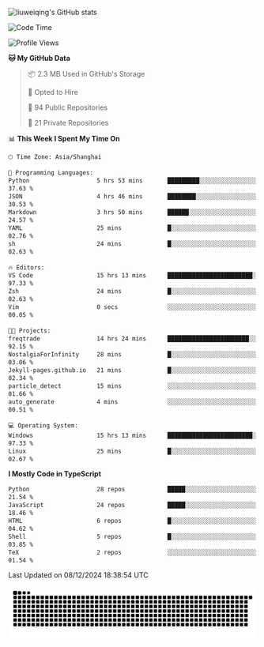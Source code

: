 ![liuweiqing's GitHub stats](https://github-readme-stats.vercel.app/api?username=14790897&show_icons=true&locale=cn&include_all_commits=true&count_private=true)

<!--START_SECTION:waka-->
![Code Time](http://img.shields.io/badge/Code%20Time-1%2C664%20hrs%2039%20mins-blue)

![Profile Views](http://img.shields.io/badge/Profile%20Views-8-blue)

**🐱 My GitHub Data** 

> 📦 2.3 MB Used in GitHub's Storage 
 > 
> 💼 Opted to Hire
 > 
> 📜 94 Public Repositories 
 > 
> 🔑 21 Private Repositories 
 > 
📊 **This Week I Spent My Time On** 

```text
🕑︎ Time Zone: Asia/Shanghai

💬 Programming Languages: 
Python                   5 hrs 53 mins       █████████░░░░░░░░░░░░░░░░   37.63 % 
JSON                     4 hrs 46 mins       ████████░░░░░░░░░░░░░░░░░   30.53 % 
Markdown                 3 hrs 50 mins       ██████░░░░░░░░░░░░░░░░░░░   24.57 % 
YAML                     25 mins             █░░░░░░░░░░░░░░░░░░░░░░░░   02.76 % 
sh                       24 mins             █░░░░░░░░░░░░░░░░░░░░░░░░   02.63 % 

🔥 Editors: 
VS Code                  15 hrs 13 mins      ████████████████████████░   97.33 % 
Zsh                      24 mins             █░░░░░░░░░░░░░░░░░░░░░░░░   02.63 % 
Vim                      0 secs              ░░░░░░░░░░░░░░░░░░░░░░░░░   00.05 % 

🐱‍💻 Projects: 
freqtrade                14 hrs 24 mins      ███████████████████████░░   92.15 % 
NostalgiaForInfinity     28 mins             █░░░░░░░░░░░░░░░░░░░░░░░░   03.06 % 
Jekyll-pages.github.io   21 mins             █░░░░░░░░░░░░░░░░░░░░░░░░   02.34 % 
particle_detect          15 mins             ░░░░░░░░░░░░░░░░░░░░░░░░░   01.66 % 
auto_generate            4 mins              ░░░░░░░░░░░░░░░░░░░░░░░░░   00.51 % 

💻 Operating System: 
Windows                  15 hrs 13 mins      ████████████████████████░   97.33 % 
Linux                    25 mins             █░░░░░░░░░░░░░░░░░░░░░░░░   02.67 % 
```

**I Mostly Code in TypeScript** 

```text
Python                   28 repos            █████░░░░░░░░░░░░░░░░░░░░   21.54 % 
JavaScript               24 repos            █████░░░░░░░░░░░░░░░░░░░░   18.46 % 
HTML                     6 repos             █░░░░░░░░░░░░░░░░░░░░░░░░   04.62 % 
Shell                    5 repos             █░░░░░░░░░░░░░░░░░░░░░░░░   03.85 % 
TeX                      2 repos             ░░░░░░░░░░░░░░░░░░░░░░░░░   01.54 % 
```




 Last Updated on 08/12/2024 18:38:54 UTC
<!--END_SECTION:waka-->

<picture>
  <source media="(prefers-color-scheme: dark)" srcset="https://raw.githubusercontent.com/14790897/14790897/output/github-contribution-grid-snake-dark.svg" />
  <source media="(prefers-color-scheme: light)" srcset="https://raw.githubusercontent.com/14790897/14790897/output/github-contribution-grid-snake.svg" />
  <img alt="github-snake" src="https://raw.githubusercontent.com/14790897/14790897/output/github-contribution-grid-snake.svg" />
</picture>
